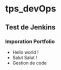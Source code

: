 # tps_devOps

## Test de Jenkins

### Imporation Portfolio

- Hello world !
- Salut Salut !
- Gestion de code 